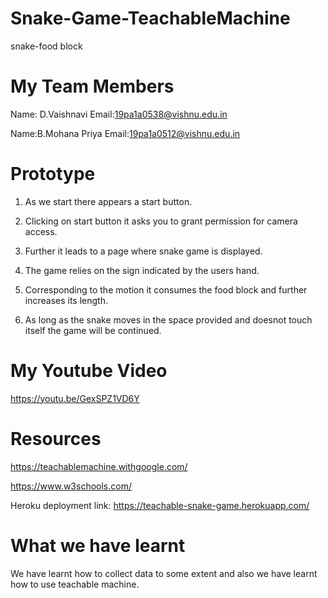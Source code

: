 # Snake-Game-TeachableMachine
snake-food block
# My Team Members
Name: D.Vaishnavi Email:19pa1a0538@vishnu.edu.in

Name:B.Mohana Priya Email:19pa1a0512@vishnu.edu.in

# Prototype 

1. As we start there appears a start button.

2. Clicking on start button it asks you to grant permission for camera access.

3. Further it leads to a page where snake game is displayed.

4. The game relies on the sign indicated by the users hand.

5. Corresponding to the motion it consumes the food block and further increases its length.

6. As long as the snake moves in the space provided and doesnot touch itself the game will be continued.


# My Youtube Video
https://youtu.be/GexSPZ1VD6Y


# Resources
https://teachablemachine.withgoogle.com/

https://www.w3schools.com/

Heroku deployment link:
https://teachable-snake-game.herokuapp.com/


# What we have learnt
We have learnt how to collect data to some extent and also we have learnt how to use teachable machine.
